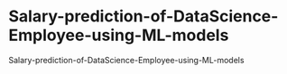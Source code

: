 # Salary-prediction-of-DataScience-Employee-using-ML-models
Salary-prediction-of-DataScience-Employee-using-ML-models
